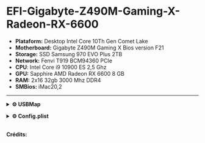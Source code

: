 # EFI-Gigabyte-Z490M-Gaming-X-Radeon-RX-6600

*  **Plataform:** Desktop Intel Core 10Th Gen Comet Lake
*  **Motherboard:** Gigabyte Z490M Gaming X Bios version F21
*  **Storage:** SSD Samsung 970 EVO Plus 2TB
*  **Network:** Fenvi T919 BCM94360 PCIe
*  **CPU**: Intel Core i9 10900 ES 2,5 Ghz
*  **GPU:** Sapphire AMD Radeon RX 6600 8 GB
*  **RAM:** 2x16 32gb 3000 Mhz DDR4
*  **SMBios:** iMac20,2

---

**<details><summary>⚙️ USBMap</summary> <br>**

Lorem ipsum dolor sit amet, consectetur adipiscing elit. Suspendisse quis venenatis justo. Nunc efficitur porttitor efficitur. In hac habitasse platea dictumst. Fusce lorem augue, ornare at nisi eget, finibus imperdiet odio. Aenean orci purus, rutrum non condimentum at, vestibulum et arcu. Maecenas vulputate metus ex, id varius eros egestas vel. Curabitur vel nunc nibh. Nulla tempor mi at enim aliquet pellentesque

<br>

  <details><summary>Screenshot of Hanckintool 3.9.1 with all ports enabled in this setup</summary> 

  <img src="https://user-images.githubusercontent.com/99222756/206858818-cf645e86-7ab7-42b1-9991-87941b01ea11.png" width="100%"/>

  </details>

  <details><summary>IOPorts map of Gigabyte Z490M Gaming X</summary> 

  <img src="https://user-images.githubusercontent.com/99222756/206868553-f577f266-95fb-4549-9bdf-b020a74022b4.png" width="100%"/>

  </details> 
<br>

#### **USB ports Enabled:**

```
1,3,4,6,10,11,12,13,17,18,19,20,21,22,23
```

<sub>**⚠️ IMPORTANT:** Only 15 ports can be enabled at the same time!</sub>

<br>

| Status | Connector | Port | Code | Description  | 
|:---:|:---:|:---:|:---:|---|
|✅| **USB 2.0 A** | 1 | 0 | *Port number 04*
|☑️| **USB 2.0 C** | 2 | 9 | *Port type C With Internal Switch*
|✅| **USB 2.0 A** | 3 | 0 | *Port number 01*
|✅| **USB 2.0 A** | 4 | 0 | *Port number 02*
|☑️| **USB 2.0 A** | 5 | 0 | *Port number 05*
|✅| **USB 2.0 A** | 6 | 0 | *Port number 06*
|☑️| **USB 2.0 A** | 7 | 0 | *Front Pannel - Blue*
|☑️| **USB 2.0 A** | 8 | 0 | *Unmepped*
|☑️| **USB 2.0 A** | 9 | 0 | *Unmepped*
|✅| **Internal** | 10 | 255 | *Type 3 Bluetooth USB Host Controller*
|✅| **USB 2.0 A** | 11 | 0 | *Front Pannel 01*
|✅| **USB 2.0 A** | 12 | 0 | *Front Pannel 02*
|✅| **Internal** | 13 | 255 | *Type 3 Device* 
|☑️| **USB 2.0 A** | 14 | 0 | *Unmepped*
|☑️| **USB 2.0 A** | 15 | 0 | *Unmepped*
|☑️| **USB 2.0 A** | 16 | 0 | *Unmepped*
|✅| **USB 3.0 A** | 17 | 3 | *Port number 04*
|✅| **USB 3.0 C** | 18 | 9 | *Port type C With Internal Switch*
|✅| **USB 3.0 A** | 19 | 3 | *Port number 01*
|✅| **USB 3.0 A** | 20 | 3 | *Port number 02*
|✅| **USB 3.0 A** | 21 | 3 | *Port number 05*
|✅| **USB 3.0 A** | 22 | 3 | *Port number 06*
|✅| **USB 3.0 A** | 23 | 3 | *Front Pannel - Blue*
|☑️| **USB 3.0 A** | 24 | 3 | *Unmepped*
|☑️| **USB 3.0 A** | 25 | 3 | *Unmepped*
|☑️| **USB 3.0 A** | 26 | 3 | *Unmepped*

#### **Status Info:**

✅ *Enabled Port* ☑ *Disabled Port*

</details> 

**<details><summary>⚙️ Config.plist</summary>** 
<br>

- `ShowPicker:` Habilita ou Desabilita o menu do OpenCore (ESC para abrir menu)
- `HideAuxiliary:` Esconder ferramentas extras do menu (Atalho Barra de espaço)
- `PollAppleHotKeys:` Habilita teclas de atalho macOS (Command+V: Verbose)

</details> 

<br>

**Crédits:**



 